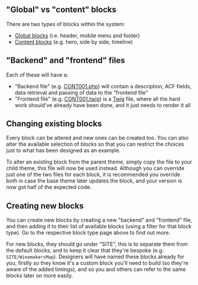 
## "Global" vs "content" blocks
There are two types of blocks within the system:
- [Global blocks](/Blocks/Global-Blocks) (i.e. header, mobile menu and footer)
- [Content blocks](/Blocks/Content-Blocks) (e.g. hero, side by side, timeline)

## "Backend" and "frontend" files
Each of these will have a:
- "Backend file" (e.g. [CONT001.php](https://gitlab.com/visix/wordpress/themes/mwb-modules-base/-/blob/master/includes/MWB/Block/CONT/CONT001.php)) will contain a description, ACF fields, data retrieval and passing of data to the "frontend file"
- "Frontend file" (e.g. [CONT001.twig](https://gitlab.com/visix/wordpress/themes/mwb-modules-base/-/blob/master/resources/views/block/CONT/CONT001.twig)) is a [Twig](https://twig.symfony.com/) file, where all the hard work should've already have been done, and it just needs to render it all

## Changing existing blocks
Every block can be altered and new ones can be created too. You can also alter the available selection of blocks so that you can restrict the choices just to what has been designed as an example.

To alter an existing block from the parent theme, simply copy the file to your child theme, this file will now be used instead. Although you can override just one of the two files for each block, it is recommended you override both in case the base theme later updates the block, and your version is now got half of the expected code. 

## Creating new blocks
You can create new blocks by creating a new "backend" and "frontend" file, and then adding it to their list of available blocks (using a filter for that block type). Go to the respective block type page above to find out more.

For new blocks, they should go under "SITE", this is to separate them from the default blocks, and to keep it clear that they're bespoke (e.g. `SITE/WinemakersMap`). Designers will have named these blocks already for you, firstly so they know it's a custom block you'll need to build (so they're aware of the added timings), and so you and others can refer to the same blocks later on more easily.